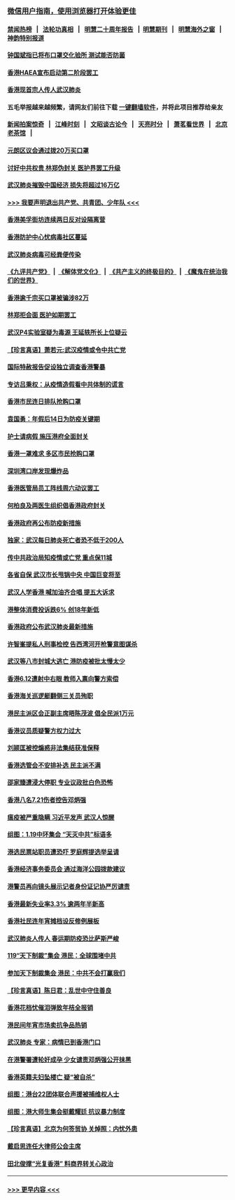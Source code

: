 ### [微信用户指南，使用浏览器打开体验更佳](https://github.com/gfw-breaker/banned-news1/blob/master/indexes/wechat-guide.md?t=0)
#### [禁闻热榜](热点新闻.md?t=0)  &nbsp;&nbsp;|&nbsp;&nbsp; [法轮功真相](https://github.com/gfw-breaker/truth/blob/master/README.md?t=0) &nbsp;&nbsp;|&nbsp;&nbsp; [明慧二十周年报告](https://github.com/gfw-breaker/mh-reports/blob/master/README.md?t=0) &nbsp;&nbsp;|&nbsp;&nbsp;[明慧期刊](https://github.com/gfw-breaker/mh-qikan) &nbsp;&nbsp;|&nbsp;&nbsp; [明慧海外之窗](https://github.com/gfw-breaker/mh-news/blob/master/README.md?t=0) &nbsp;&nbsp;|&nbsp;&nbsp; [神韵特别报道](https://github.com/gfw-breaker/mh-news/blob/master/shenyun.md?t=0)
#### [钟国斌指已将布口罩交化验所 测试能否防菌](../pages/nsc415/n11842783.md?t=02041055) 
#### [香港HAEA宣布启动第二阶段罢工](../pages/nsc415/n11842723.md?t=02041055) 
#### [香港现首宗人传人武汉肺炎](../pages/nsc415/n11842766.md?t=02041055) 
#### 五毛举报越来越频繁，请网友们前往下载 [一键翻墙软件](https://github.com/gfw-breaker/ssr-accounts)，并将此项目推荐给亲友
#### [新闻拍案惊奇](https://github.com/gfw-breaker/banned-news1/blob/master/pages/link4.md) &nbsp;&nbsp;|&nbsp;&nbsp; [江峰时刻](https://github.com/gfw-breaker/banned-news1/blob/master/pages/link4.md) &nbsp;&nbsp;|&nbsp;&nbsp; [文昭谈古论今](https://github.com/gfw-breaker/banned-news1/blob/master/pages/link4.md) &nbsp;&nbsp;|&nbsp;&nbsp; [天亮时分](https://github.com/gfw-breaker/banned-news1/blob/master/pages/link4.md) &nbsp;&nbsp;|&nbsp;&nbsp; [萧茗看世界](https://github.com/gfw-breaker/banned-news1/blob/master/pages/link4.md) &nbsp;&nbsp;|&nbsp;&nbsp; [北京老茶馆](https://github.com/gfw-breaker/banned-news1/blob/master/pages/link4.md) &nbsp;&nbsp;|&nbsp;&nbsp; 
#### [元朗区议会通过拨20万买口罩](../pages/nsc415/n11842754.md?t=02041055) 
#### [讨好中共权贵 林郑伪封关 医护界罢工升级](../pages/nsc415/n11842359.md?t=02041055) 
#### [武汉肺炎摧毁中国经济 损失将超过16万亿](../pages/nsc415/n11839723.md?t=02041055) 
#### [>>> 我要声明退出共产党、共青团、少年队 <<<](https://github.com/begood0513/goodnews/blob/master/quit/letter.md) 
#### [香港美孚街坊连续两日反对设隔离营](../pages/nsc415/n11839962.md?t=02041055) 
#### [香港防护中心忧病毒社区蔓延](../pages/nsc415/n11839933.md?t=02041055) 
#### [武汉肺炎病毒可经粪便传染](../pages/nsc415/n11839939.md?t=02041055) 
#### [《九评共产党》](https://github.com/begood0513/9ping.md/blob/master/README.md) &nbsp;|&nbsp; [《解体党文化》](../../../../jtdwh.md/blob/master/README.md)  &nbsp;|&nbsp; [《共产主义的终极目的》](../../../../gczydzjmd.md/blob/master/README.md) &nbsp;|&nbsp; [《魔鬼在统治我们的世界》](../../../../mgztzwmdsj.md/blob/master/README.md) 
#### [香港逾千宗买口罩被骗涉82万](../pages/nsc415/n11839914.md?t=02041055) 
#### [林郑拒会面 医护如期罢工](../pages/nsc415/n11839892.md?t=02041055) 
#### [武汉P4实验室疑为毒源 王延轶所长上位疑云](../pages/nsc415/n11835543.md?t=02041055) 
#### [【珍言真语】萧若元:武汉疫情或令中共亡党](../pages/nsc415/n11829394.md?t=02041055) 
#### [国际特赦报告促设独立调查香港警暴](../pages/nsc415/n11833845.md?t=02041055) 
#### [专访吕秉权：从疫情造假看中共体制的谎言](../pages/nsc415/n11833813.md?t=02041055) 
#### [香港市民连日排队抢购口罩](../pages/nsc415/n11833794.md?t=02041055) 
#### [袁国勇：年假后14日为防疫关键期](../pages/nsc415/n11831088.md?t=02041055) 
#### [护士请病假 施压港府全面封关](../pages/nsc415/n11831030.md?t=02041055) 
#### [香港一罩难求 多区市民抢购口罩](../pages/nsc415/n11831002.md?t=02041055) 
#### [深圳湾口岸发现爆炸品](../pages/nsc415/n11828802.md?t=02041055) 
#### [香港医管局员工阵线周六动议罢工](../pages/nsc415/n11828762.md?t=02041055) 
#### [何柏良及两医生组织倡香港政府封关](../pages/nsc415/n11828749.md?t=02041055) 
#### [香港政府再公布防疫新措施](../pages/nsc415/n11828716.md?t=02041055) 
#### [独家：武汉每日肺炎死亡者恐不低于200人](../pages/nsc415/n11828240.md?t=02041055) 
#### [传中共政治局知疫情或亡党 重点保11城](../pages/nsc415/n11828145.md?t=02041055) 
#### [各省自保 武汉市长甩锅中央 中国巨变将至](../pages/nsc415/n11828021.md?t=02041055) 
#### [武汉人学香港 喊加油齐合唱 提五大诉求](../pages/nsc415/n11827046.md?t=02041055) 
#### [港整体消费投诉跌6% 创18年新低](../pages/nsc415/n11817280.md?t=02041055) 
#### [香港政府公布武汉肺炎最新措施](../pages/nsc415/n11817152.md?t=02041055) 
#### [许智峯提私人刑事检控 告西湾河开枪警意图谋杀](../pages/nsc415/n11817132.md?t=02041055) 
#### [武汉等八市封城大逃亡 港防疫被批太慢太少](../pages/nsc415/n11817058.md?t=02041055) 
#### [香港6.12遭射中右眼 教师入禀向警方索偿](../pages/nsc415/n11814678.md?t=02041055) 
#### [香港海关巡逻艇翻侧三关员殉职](../pages/nsc415/n11814604.md?t=02041055) 
#### [港民主派区会正副主席晤陈茂波 倡全民派1万元](../pages/nsc415/n11814582.md?t=02041055) 
#### [香港议员质疑警方权力过大](../pages/nsc415/n11814560.md?t=02041055) 
#### [刘颕匡被控煽惑非法集结获准保释](../pages/nsc415/n11811727.md?t=02041055) 
#### [香港选管会不安排补选 民主派不满](../pages/nsc415/n11811691.md?t=02041055) 
#### [邵家臻遭浸大停职 专业议政批白色恐怖](../pages/nsc415/n11811670.md?t=02041055) 
#### [香港八名7.21伤者控告邓炳强](../pages/nsc415/n11811623.md?t=02041055) 
#### [瘟疫被严重隐瞒 习近平发声 武汉人惊醒](../pages/nsc415/n11811186.md?t=02041055) 
#### [组图：1.19中环集会 “天灭中共”标语多](../pages/nsc415/n11809514.md?t=02041055) 
#### [港选民票站职员遭恐吓 罗庭辉提选举呈请](../pages/nsc415/n11808914.md?t=02041055) 
#### [香港经济事务委员会 通过海洋公园拨款建议](../pages/nsc415/n11808906.md?t=02041055) 
#### [港警员再向镜头展示记者身份证记协严厉谴责](../pages/nsc415/n11808888.md?t=02041055) 
#### [香港最新失业率3.3% 逾两年半新高](../pages/nsc415/n11808887.md?t=02041055) 
#### [香港社民连年宵摊档设反修例展板](../pages/nsc415/n11808857.md?t=02041055) 
#### [武汉肺炎人传人 春运期防疫恐比萨斯严峻](../pages/nsc415/n11808739.md?t=02041055) 
#### [119“天下制裁”集会 港民：全球围堵中共](../pages/nsc415/n11806318.md?t=02041055) 
#### [参加天下制裁集会 港民：中共不会打赢我们](../pages/nsc415/n11806596.md?t=02041055) 
#### [【珍言真语】陈日君：乱世中守住善良](../pages/nsc415/n11806247.md?t=02041055) 
#### [香港花档忧催泪弹致年桔全报销](../pages/nsc415/n11806130.md?t=02041055) 
#### [港民间年宵市场卖抗争品热销](../pages/nsc415/n11806073.md?t=02041055) 
#### [武汉肺炎 专家：病情已到香港门口](../pages/nsc415/n11806020.md?t=02041055) 
#### [在港警署遭轮奸成孕 少女谴责邓炳强公开抹黑](../pages/nsc415/n11805981.md?t=02041055) 
#### [香港英籍夫妇坠楼亡 疑“被自杀”](../pages/nsc415/n11805937.md?t=02041055) 
#### [组图：港台22团体联合声援被捕维权人士](../pages/nsc415/n11801834.md?t=02041055) 
#### [组图：港大师生集会挺戴耀廷 抗议暴力制度](../pages/nsc415/n11799298.md?t=02041055) 
#### [【珍言真语】北京为何签贸协 关焯照：内忧外患](../pages/nsc415/n11799790.md?t=02041055) 
#### [戴启思连任大律师公会主席](../pages/nsc415/n11799306.md?t=02041055) 
#### [田北俊撑“光复香港” 料商界转关心政治](../pages/nsc415/n11799287.md?t=02041055) 

----
#### [ >>> 更早内容 <<< ](../indexes/nsc415-earlier.md)
